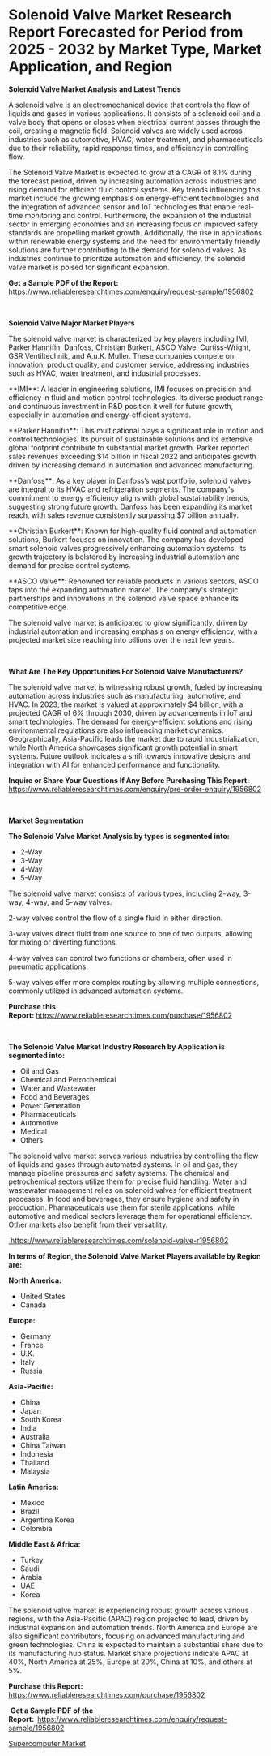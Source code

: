 <p><h1>Solenoid Valve Market Research Report Forecasted for Period from 2025 -  2032 by Market Type, Market Application, and Region</h1></p><p><strong>Solenoid Valve Market Analysis and Latest Trends</strong></p>
<p><p>A solenoid valve is an electromechanical device that controls the flow of liquids and gases in various applications. It consists of a solenoid coil and a valve body that opens or closes when electrical current passes through the coil, creating a magnetic field. Solenoid valves are widely used across industries such as automotive, HVAC, water treatment, and pharmaceuticals due to their reliability, rapid response times, and efficiency in controlling flow.</p><p>The Solenoid Valve Market is expected to grow at a CAGR of 8.1% during the forecast period, driven by increasing automation across industries and rising demand for efficient fluid control systems. Key trends influencing this market include the growing emphasis on energy-efficient technologies and the integration of advanced sensor and IoT technologies that enable real-time monitoring and control. Furthermore, the expansion of the industrial sector in emerging economies and an increasing focus on improved safety standards are propelling market growth. Additionally, the rise in applications within renewable energy systems and the need for environmentally friendly solutions are further contributing to the demand for solenoid valves. As industries continue to prioritize automation and efficiency, the solenoid valve market is poised for significant expansion.</p></p>
<p><strong>Get a Sample PDF of the Report:&nbsp;</strong> <a href="https://www.reliableresearchtimes.com/enquiry/request-sample/1956802?utm_campaign=2472&utm_medium=2&utm_source=Github&utm_content=ia&utm_term=20022025&utm_id=solenoid-valve">https://www.reliableresearchtimes.com/enquiry/request-sample/1956802</a></p>
<p>&nbsp;</p>
<p><strong>Solenoid Valve Major Market Players</strong></p>
<p><p>The solenoid valve market is characterized by key players including IMI, Parker Hannifin, Danfoss, Christian Burkert, ASCO Valve, Curtiss-Wright, GSR Ventiltechnik, and A.u.K. Muller. These companies compete on innovation, product quality, and customer service, addressing industries such as HVAC, water treatment, and industrial processes.</p><p>**IMI**: A leader in engineering solutions, IMI focuses on precision and efficiency in fluid and motion control technologies. Its diverse product range and continuous investment in R&D position it well for future growth, especially in automation and energy-efficient systems.</p><p>**Parker Hannifin**: This multinational plays a significant role in motion and control technologies. Its pursuit of sustainable solutions and its extensive global footprint contribute to substantial market growth. Parker reported sales revenues exceeding $14 billion in fiscal 2022 and anticipates growth driven by increasing demand in automation and advanced manufacturing.</p><p>**Danfoss**: As a key player in Danfoss’s vast portfolio, solenoid valves are integral to its HVAC and refrigeration segments. The company's commitment to energy efficiency aligns with global sustainability trends, suggesting strong future growth. Danfoss has been expanding its market reach, with sales revenue consistently surpassing $7 billion annually.</p><p>**Christian Burkert**: Known for high-quality fluid control and automation solutions, Burkert focuses on innovation. The company has developed smart solenoid valves progressively enhancing automation systems. Its growth trajectory is bolstered by increasing industrial automation and demand for precise control systems.</p><p>**ASCO Valve**: Renowned for reliable products in various sectors, ASCO taps into the expanding automation market. The company's strategic partnerships and innovations in the solenoid valve space enhance its competitive edge.</p><p>The solenoid valve market is anticipated to grow significantly, driven by industrial automation and increasing emphasis on energy efficiency, with a projected market size reaching into billions over the next few years.</p></p>
<p>&nbsp;</p>
<p><strong>What Are The Key Opportunities For Solenoid Valve Manufacturers?</strong></p>
<p><p>The solenoid valve market is witnessing robust growth, fueled by increasing automation across industries such as manufacturing, automotive, and HVAC. In 2023, the market is valued at approximately $4 billion, with a projected CAGR of 6% through 2030, driven by advancements in IoT and smart technologies. The demand for energy-efficient solutions and rising environmental regulations are also influencing market dynamics. Geographically, Asia-Pacific leads the market due to rapid industrialization, while North America showcases significant growth potential in smart systems. Future outlook indicates a shift towards innovative designs and integration with AI for enhanced performance and functionality.</p></p>
<p><strong>Inquire or Share Your Questions If Any Before Purchasing This Report:</strong> <a href="https://www.reliableresearchtimes.com/enquiry/pre-order-enquiry/1956802?utm_campaign=2472&utm_medium=2&utm_source=Github&utm_content=ia&utm_term=20022025&utm_id=solenoid-valve">https://www.reliableresearchtimes.com/enquiry/pre-order-enquiry/1956802</a></p>
<p>&nbsp;</p>
<p><strong>Market Segmentation</strong></p>
<p><strong>The Solenoid Valve Market Analysis by types is segmented into:</strong></p>
<p><ul><li>2-Way</li><li>3-Way</li><li>4-Way</li><li>5-Way</li></ul></p>
<p><p>The solenoid valve market consists of various types, including 2-way, 3-way, 4-way, and 5-way valves. </p><p>2-way valves control the flow of a single fluid in either direction. </p><p>3-way valves direct fluid from one source to one of two outputs, allowing for mixing or diverting functions. </p><p>4-way valves can control two functions or chambers, often used in pneumatic applications. </p><p>5-way valves offer more complex routing by allowing multiple connections, commonly utilized in advanced automation systems.</p></p>
<p><strong>Purchase this Report:&nbsp;</strong><a href="https://www.reliableresearchtimes.com/purchase/1956802?utm_campaign=2472&utm_medium=2&utm_source=Github&utm_content=ia&utm_term=20022025&utm_id=solenoid-valve">https://www.reliableresearchtimes.com/purchase/1956802</a></p>
<p>&nbsp;</p>
<p><strong>The Solenoid Valve Market Industry Research by Application is segmented into:</strong></p>
<p><ul><li>Oil and Gas</li><li>Chemical and Petrochemical</li><li>Water and Wastewater</li><li>Food and Beverages</li><li>Power Generation</li><li>Pharmaceuticals</li><li>Automotive</li><li>Medical</li><li>Others</li></ul></p>
<p><p>The solenoid valve market serves various industries by controlling the flow of liquids and gases through automated systems. In oil and gas, they manage pipeline pressures and safety systems. The chemical and petrochemical sectors utilize them for precise fluid handling. Water and wastewater management relies on solenoid valves for efficient treatment processes. In food and beverages, they ensure hygiene and safety in production. Pharmaceuticals use them for sterile applications, while automotive and medical sectors leverage them for operational efficiency. Other markets also benefit from their versatility.</p></p>
<p><a href="https://www.reliableresearchtimes.com/solenoid-valve-r1956802?utm_campaign=2472&utm_medium=2&utm_source=Github&utm_content=ia&utm_term=20022025&utm_id=solenoid-valve">&nbsp;https://www.reliableresearchtimes.com/solenoid-valve-r1956802</a></p>
<p><strong>In terms of Region, the Solenoid Valve Market Players available by Region are:</strong></p>
<p>
    <p> <strong> North America: </strong>
        <ul>
            <li>United States</li>
            <li>Canada</li>
        </ul>
        </p> 
    <p> <strong> Europe: </strong>
        <ul>
            <li>Germany</li>
            <li>France</li>
            <li>U.K.</li>
            <li>Italy</li>
            <li>Russia</li>
        </ul>
        </p> 
    <p> <strong> Asia-Pacific: </strong>
        <ul>
            <li>China</li>
            <li>Japan</li>
            <li>South Korea</li>
            <li>India</li>
            <li>Australia</li>
            <li>China Taiwan</li>
            <li>Indonesia</li>
            <li>Thailand</li>
            <li>Malaysia</li>
        </ul>
        </p> 
    <p> <strong> Latin America: </strong>
        <ul>
            <li>Mexico</li>
            <li>Brazil</li>
            <li>Argentina Korea</li>
            <li>Colombia</li>
        </ul>
        </p> 
    <p> <strong> Middle East & Africa: </strong>
        <ul>
            <li>Turkey</li>
            <li>Saudi</li>
            <li>Arabia</li>
            <li>UAE</li>
            <li>Korea</li>
        </ul>
    </p>
    </p>
<p><p>The solenoid valve market is experiencing robust growth across various regions, with the Asia-Pacific (APAC) region projected to lead, driven by industrial expansion and automation trends. North America and Europe are also significant contributors, focusing on advanced manufacturing and green technologies. China is expected to maintain a substantial share due to its manufacturing hub status. Market share projections indicate APAC at 40%, North America at 25%, Europe at 20%, China at 10%, and others at 5%.</p></p>
<p><strong>Purchase this Report: </strong><a href="https://www.reliableresearchtimes.com/purchase/1956802?utm_campaign=2472&utm_medium=2&utm_source=Github&utm_content=ia&utm_term=20022025&utm_id=solenoid-valve">https://www.reliableresearchtimes.com/purchase/1956802</a></p>
<p>&nbsp;<strong>Get a Sample PDF of the Report:&nbsp;&nbsp;</strong><a href="https://www.reliableresearchtimes.com/enquiry/request-sample/1956802?utm_campaign=2472&utm_medium=2&utm_source=Github&utm_content=ia&utm_term=20022025&utm_id=solenoid-valve">https://www.reliableresearchtimes.com/enquiry/request-sample/1956802</a></p>
<p><strong></strong></p>
<p><p><a href="https://github.com/mezokathleen834/Market-Research-Report-List-1/blob/main/supercomputer-market.md?utm_campaign=2472&utm_medium=2&utm_source=Github&utm_content=ia&utm_term=20022025&utm_id=solenoid-valve">Supercomputer Market</a></p></p>